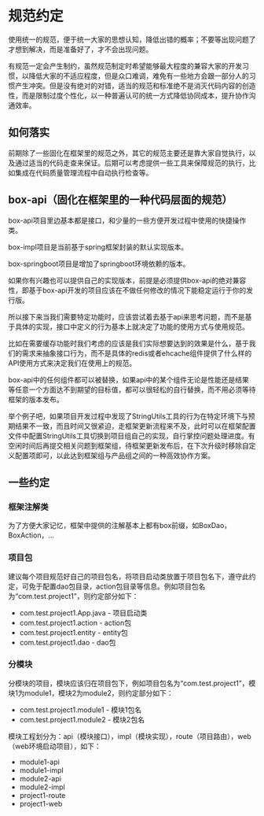 # 规范约定

使用统一的规范，便于统一大家的思想认知，降低出错的概率；不要等出现问题了才想到解决，而是准备好了，才不会出现问题。

有规范一定会产生制约，虽然规范制定时希望能够最大程度的兼容大家的开发习惯，以降低大家的不适应程度，但是众口难调，难免有一些地方会跟一部分人的习惯产生冲突。但是没有绝对的对错，适当的规范和标准绝不是消灭代码内容的创造性，而是限制过度个性化，以一种普遍认可的统一方式降低协同成本，提升协作沟通效率。

## 如何落实

前期除了一些固化在框架里的规范之外，其它的规范主要还是靠大家自觉执行，以及通过适当的代码走查来保证。后期可以考虑提供一些工具来保障规范的执行，比如集成在代码质量管理流程中自动执行检查等。

## box-api（固化在框架里的一种代码层面的规范）

box-api项目里边基本都是接口，和少量的一些方便开发过程中使用的快捷操作类。

box-impl项目是当前基于spring框架封装的默认实现版本。

box-springboot项目是增加了springboot环境依赖的版本。

如果你有兴趣也可以提供自己的实现版本，前提是必须提供box-api的绝对兼容性，即基于box-api开发的项目应该在不做任何修改的情况下能稳定运行于你的发行版。

所以接下来当我们需要特定功能时，应该尝试着去基于api来思考问题，而不是基于具体的实现，接口中定义的行为基本上就决定了功能的使用方式与使用规范。

比如在需要缓存功能时我们考虑的应该是我们实际想要达到的效果是什么，基于我们的需求来抽象接口行为，而不是具体的redis或者ehcache组件提供了什么样的API使用方式来决定我们在使用上的规范。

box-api中的任何组件都可以被替换，如果api中的某个组件无论是性能还是结果等任意一个方面达不到期望的目标值，都可以很轻松的自行替换，而不用必须等待框架的版本发布。

举个例子吧，如果项目开发过程中发现了StringUtils工具的行为在特定环境下与预期结果不一致，而且时间又很紧迫，走框架更新流程来不及，此时可以在框架配置文件中配置StringUtils工具切换到项目组自己的实现，自行掌控问题处理进度。有空闲时间后再提交相关问题到框架组，待框架更新发布后，在下次升级时移除自定义配置项即可，以此达到框架组与产品组之间的一种高效协作方案。

## 一些约定

### 框架注解类

为了方便大家记忆，框架中提供的注解基本上都有box前缀，如BoxDao，BoxAction，...

### 项目包

建议每个项目规范好自己的项目包名，将项目启动类放置于项目包名下，遵守此约定，可免于配置dao包目录，action包目录等信息。例如项目包名为“com.test.project1”，则约定部分如下：

- com.test.project1.App.java - 项目启动类
- com.test.project1.action - action包
- com.test.project1.entity - entity包
- com.test.project1.dao - dao包

### 分模块

分模块的项目，模块应该归在项目包下，例如项目包名为“com.test.project1”，模块1为module1，模块2为module2，则约定部分如下：

- com.test.project1.module1 - 模块1包名
- com.test.project1.module2 - 模块2包名

模块工程划分为：api（模块接口），impl（模块实现），route（项目路由），web（web环境启动项目），如下：

- module1-api 
- module1-impl
- module2-api
- module2-impl
- project1-route
- project1-web